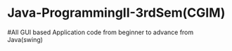 # Java-ProgrammingII-3rdSem(CGIM)
#All GUI based Application code from beginner to advance from Java(swing)
